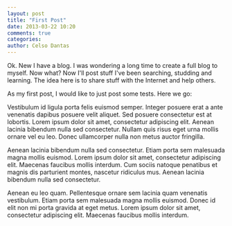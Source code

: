 ```yaml
---
layout: post
title: "First Post"
date: 2013-03-22 10:20
comments: true
categories:
author: Celso Dantas
---
```


Ok. New I have a blog. I was wondering a long time to create a full blog to myself. Now what? Now I'll post stuff I've been searching, studding and learning. The idea here is to share stuff with the Internet and help others.

<!-- more -->

As my first post, I would like to just post some tests. Here we go:

Vestibulum id ligula porta felis euismod semper. Integer posuere erat a ante venenatis dapibus posuere velit aliquet. Sed posuere consectetur est at lobortis. Lorem ipsum dolor sit amet, consectetur adipiscing elit. Aenean lacinia bibendum nulla sed consectetur. Nullam quis risus eget urna mollis ornare vel eu leo. Donec ullamcorper nulla non metus auctor fringilla.

Aenean lacinia bibendum nulla sed consectetur. Etiam porta sem malesuada magna mollis euismod. Lorem ipsum dolor sit amet, consectetur adipiscing elit. Maecenas faucibus mollis interdum. Cum sociis natoque penatibus et magnis dis parturient montes, nascetur ridiculus mus. Aenean lacinia bibendum nulla sed consectetur.

Aenean eu leo quam. Pellentesque ornare sem lacinia quam venenatis vestibulum. Etiam porta sem malesuada magna mollis euismod. Donec id elit non mi porta gravida at eget metus. Lorem ipsum dolor sit amet, consectetur adipiscing elit. Maecenas faucibus mollis interdum.



